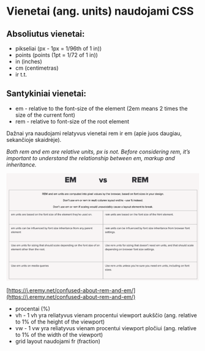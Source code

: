 # Vienetai (ang. units) naudojami CSS

Absoliutus vienetai:
---
* pikseliai (px - 1px = 1/96th of 1 in))
* points (points (1pt = 1/72 of 1 in))
* in (inches)
* cm (centimetras)
* ir t.t.

Santykiniai vienetai:
---
* em - relative to the font-size of the element (2em means 2 times the size of the current font)
* rem - relative to font-size of the root element

Dažnai yra naudojami relatyvus vienetai rem ir em (apie juos daugiau, sekančioje skaidrėje).

*Both rem and em are relative units, px is not. Before considering rem, it’s important to understand the relationship between em, markup and inheritance.*

![rem em](./image/rem-em.png)

[https://j.eremy.net/confused-about-rem-and-em/](https://j.eremy.net/confused-about-rem-and-em/)

* procentai (%)
* vh - 1 vh yra reliatyvus vienam procentui viewport aukščio (ang. relative to 1% of the height of the viewport)
* vw - 1 vw yra reliatyvus vienam procentui viewport pločiui (ang. relative to 1% of the width of the viewport)
* grid layout naudojami fr (fraction)
  